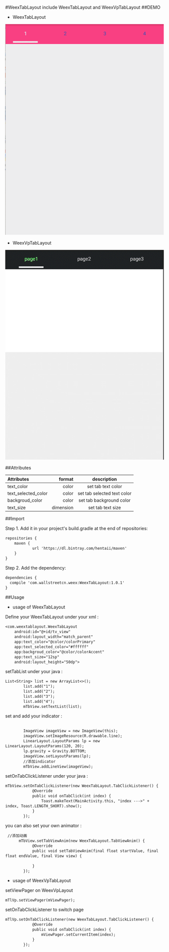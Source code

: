 #WeexTabLayout
include WeexTabLayout and WeexVpTabLayout
##DEMO

- WeexTabLayout

![image](https://github.com/Hentaii/TabView/blob/master/app/src/main/res/drawable/show.gif?raw=true)

- WeexVpTabLayout
 

![image](https://github.com/Hentaii/TabView/blob/master/app/src/main/res/drawable/vpdemo.gif?raw=true)

##Attributes


| Attributes    |     format|   description|
| :-------- | --------:| :------: |
| text_color|   color| set tab text color |
| text_selected_color|   color| set tab selected text color |
| backgroud_color|   color| set tab background color |
| text_size|   dimension| set tab text size |

##Import


Step 1. Add it in your project's build.gradle at the end of repositories:

```
repositories {
    maven {
            url 'https://dl.bintray.com/hentaii/maven'
    }
}
```

Step 2. Add the dependency:

```
dependencies {
  compile 'com.wallstreetcn.weex:WeexTabLayout:1.0.1'
}
```

##Usage

- usage of WeexTabLayout

Define your WeexTabLayout under your xml :
```
<com.weextablayout.WeexTabLayout
    android:id="@+id/tv_view"
    android:layout_width="match_parent"
    app:text_color="@color/colorPrimary"
    app:text_selected_color="#ffffff"
    app:backgroud_color="@color/colorAccent"
    app:text_size="12sp"
    android:layout_height="50dp">
```

setTabList under your java :

```
List<String> list = new ArrayList<>();
        list.add("1");
        list.add("2");
        list.add("3");
        list.add("4");
        mTbView.setTextList(list);
```

set and add your indicator :

```
		
        ImageView imageView = new ImageView(this);
        imageView.setImageResource(R.drawable.line);
        LinearLayout.LayoutParams lp = new LinearLayout.LayoutParams(120, 20);
        lp.gravity = Gravity.BOTTOM;
        imageView.setLayoutParams(lp);
        //添加indicator
        mTbView.addLineView(imageView);
```

setOnTabClickListener under your java :

```
mTbView.setOnTabClickListener(new WeexTabLayout.TabClickListener() {
            @Override
            public void onTabClick(int index) {
                Toast.makeText(MainActivity.this, "index --->" + index, Toast.LENGTH_SHORT).show();
            }
        });
```



you can also set your own animator :

```
 //添加动画
	  mTbView.setTabViewAnim(new WeexTabLayout.TabViewAnim() {
            @Override
            public void setTabViewAnim(final float startValue, final float endValue, final View view) {

            }
        });
```

- usage of WeexVpTabLayout
 
setViewPager on WeexVpLayout

```
mTlVp.setViewPager(mViewPager);
```

setOnTabClickListener to switch page

```
mTlVp.setOnTabClickListener(new WeexTabLayout.TabClickListener() {
            @Override
            public void onTabClick(int index) {
                mViewPager.setCurrentItem(index);
            }
        });
```


